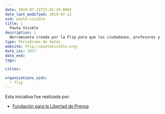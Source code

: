 ```yaml
---
date: 2019-07-21T23:02:24.000Z
date_last_modified: 2019-07-21
uid: pauta-visible
title: |
  Pauta Visible
description: |
  Herramienta creada por la Flip para que los ciudadanos, profesores y periodistas exploren la relación entre los medios de comunicación, los recursos públicos y los contratos que celebran las entidades con medios de comunicación.
type: Periodismo de datos
website: http://pautavisible.org/
date_ini: 2017
date_end: 
tags:

cities: 

organizations_uids:
  - flip
---
```


Esta iniciativa fue realizada por:

- [Fundación para la Libertad de Prensa](/organizaciones/flip)
